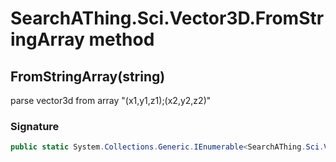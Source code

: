 # SearchAThing.Sci.Vector3D.FromStringArray method
## FromStringArray(string)
parse vector3d from array "(x1,y1,z1);(x2,y2,z2)"

### Signature
```csharp
public static System.Collections.Generic.IEnumerable<SearchAThing.Sci.Vector3D> FromStringArray(string str)
```
